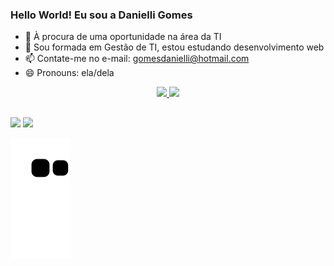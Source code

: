 ### Hello World! Eu sou a Danielli Gomes 

- 🔭 À procura de uma oportunidade na área da TI
- 🌱 Sou formada em Gestão de TI, estou estudando desenvolvimento web
- 📫 Contate-me no e-mail: gomesdanielli@hotmail.com
- 😄 Pronouns: ela/dela

<div align="center">
  <a href="https://github.com/Gomes-danielli">
  <img height="180em" src="https://github-readme-stats.vercel.app/api?username=Gomes-danielli&show_icons=true&theme=dracula&include_all_commits=true&count_private=true"/>
  <img height="180em" src="https://github-readme-stats.vercel.app/api/top-langs/?username=Gomes-danielli&layout=compact&langs_count=7&theme=dracula"/>
</div>
 
 ##
 
<div> 
  <a href="https://www.instagram.com/thedgomes/" target="_blank"><img src="https://img.shields.io/badge/-Instagram-%23E4405F?style=for-the-badge&logo=instagram&logoColor=white" target="_blank"></a>
  <a href="https://www.linkedin.com/in/danielli-gomes-b0bb18171" target="_blank"><img src="https://img.shields.io/badge/-LinkedIn-%230077B5?style=for-the-badge&logo=linkedin&logoColor=white" target="_blank"></a> 
  
  ![Snake animation](https://github.com/Gomes-danielli/Gomes-danielli/blob/output/github-contribution-grid-snake.svg)
